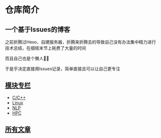 # 仓库简介

## 一个基于Issues的博客

之前折腾过Hexo、自建服务器，折腾来折腾去的导致自己没有办法集中精力进行技术总结，在细枝末节上耗费了大量的时间

而且自己也是个懒人🤦‍♂️

于是乎决定直接用Issues记录，简单直接且可以让自己更专注

## [模块专栏](https://github.com/noonbiteun/Blog/projects)

* [C/C++](https://github.com/noonbiteun/Blog/projects/1)
* [Linux](https://github.com/noonbiteun/Blog/projects/2)
* [NLP](https://github.com/noonbiteun/Blog/projects/3)
* [HPC](https://github.com/noonbiteun/Blog/projects/4)

## [所有文章](https://github.com/noonbiteun/Blog/issues?q=is%3Aopen+is%3Aissue+author%3Anoonbiteun+label%3Ablog)
